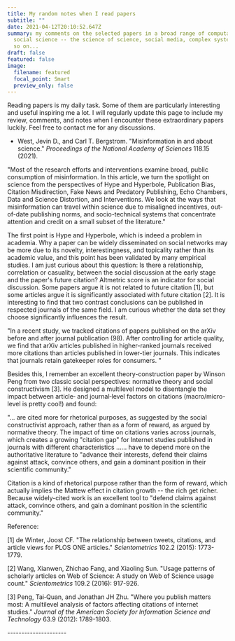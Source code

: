 ```yaml
---
title: My random notes when I read papers
subtitle: ""
date: 2021-04-12T20:10:52.647Z
summary: my comments on the selected papers in a broad range of computational
  social science -- the science of science, social media, complex systems, and
  so on...
draft: false
featured: false
image:
  filename: featured
  focal_point: Smart
  preview_only: false
---
```

Reading papers is my daily task. Some of them are particularly interesting and useful inspiring me a lot. I will regularly update this page to include my review, comments, and notes when I encounter these extraordinary papers luckily. Feel free to contact me for any discussions.

* West, Jevin D., and Carl T. Bergstrom. "Misinformation in and about science." *Proceedings of the National Academy of Sciences* 118.15 (2021).

"Most of the research efforts and interventions examine broad, public consumption of misinformation. In this article, we turn the spotlight on science from the perspectives of Hype and Hyperbole, Publication Bias, Citation Misdirection, Fake News and Predatory Publishing, Echo Chambers, Data and Science Distortion, and Interventions. We look at the ways that misinformation can travel within science due to misaligned incentives, out-of-date publishing norms, and socio-technical systems that concentrate attention and credit on a small subset of the literature."

The first point is Hype and Hyperbole, which is indeed a problem in academia. Why a paper can be widely disseminated on social networks may be more due to its novelty, interestingness, and topicality rather than its academic value, and this point has been validated by many empirical studies. I am just curious about this question: Is there a relationship, correlation or casuality, between the social discussion at the early stage and the paper's future citation? Altmetric score is an indicator for social discussion. Some papers argue it is not related to future citation \[1], but some articles argue it is significantly associated with future citation \[2]. It is interesting to find that two contrast conclusions can be published in respected journals of the same field. I am curious whether the data set they choose significantly influences the result.

"In a recent study, we tracked citations of papers published on the arXiv before and after journal publication (98). After controlling for article quality, we find that arXiv articles published in higher-ranked journals received more citations than articles published in lower-tier journals. This indicates that journals retain gatekeeper roles for consumers. "

Besides this, I remember an excellent theory-construction paper by Winson Peng from two classic social perspectives: normative theory and social constructivism \[3]. He designed a multilevel model to disentangle the impact between article‐ and journal‐level factors on citations (macro/micro-level is pretty cool!) and found:

"… are cited more for rhetorical purposes, as suggested by the social constructivist approach, rather than as a form of reward, as argued by normative theory. The impact of time on citations varies across journals, which creates a growing "citation gap" for Internet studies published in journals with different characteristics …… have to depend more on the authoritative literature to "advance their interests, defend their claims against attack, convince others, and gain a dominant position in their scientific community."

Citation is a kind of rhetorical purpose rather than the form of reward, which actually implies the Mattew effect in citation growth -- the rich get richer. Because widely-cited work is an excellent tool to "defend claims against attack, convince others, and gain a dominant position in the scientific community."

Reference:

\[1] de Winter, Joost CF. "The relationship between tweets, citations, and article views for PLOS ONE articles." *Scientometrics* 102.2 (2015): 1773-1779.

\[2] Wang, Xianwen, Zhichao Fang, and Xiaoling Sun. "Usage patterns of scholarly articles on Web of Science: A study on Web of Science usage count." *Scientometrics* 109.2 (2016): 917-926.

\[3] Peng, Tai‐Quan, and Jonathan JH Zhu. "Where you publish matters most: A multilevel analysis of factors affecting citations of internet studies." *Journal of the American Society for Information Science and Technology* 63.9 (2012): 1789-1803.

\---------------------